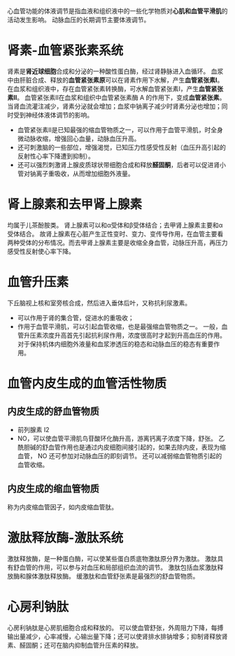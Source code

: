 心血管功能的体液调节是指血液和组织液中的一些化学物质对**心肌和血管平滑肌**的活动发生影响。
动脉血压的长期调节主要体液调节。
# 肾素-血管紧张素系统
肾素是**肾近球细胞**合成和分泌的一种酸性蛋白酶，经过肾静脉进入血循环。
血浆中由肝脏合成、释放的**血管紧张素原**可以在肾素作用下水解，产生**血管紧张素Ⅰ**。
在血浆和组织液中，存在血管紧张素转换酶，可水解血管紧张素Ⅰ，产生**血管紧张素Ⅱ**。
血管紧张素Ⅱ在血浆和组织中血管紧张素酶 A 的作用下，变成**血管紧张素**。
当肾血流灌注减少，肾素分泌就会增加；血浆中钠离子减少时肾素分泌也增加；同时受到神经体液体调节的影响。
- 血管紧张素Ⅱ是已知最强的缩血管物质之一，可以作用于血管平滑肌，时全身微动脉收缩，增强回心血量，动脉血压升高。
- 还可刺激脑的一些部位，增强渴觉，已知压力性感受性反射（血压升高引起的反射性心率下降遭到抑制）。
- 还可以强烈刺激肾上腺皮质球状带细胞合成和释放**醛固酮**，后者可以促进肾小管对钠离子重吸收，从而增加细胞外液量。
# 肾上腺素和去甲肾上腺素
均属于儿茶酚胺类。
肾上腺素可以和α受体和β受体结合；去甲肾上腺素主要和α受体结合。
故肾上腺素在心脏产生正性变时、变力、变传导作用，在血管主要看两种受体的分布情况。而去甲肾上腺素主要是收缩全身血管，动脉压升高，再压力感受性反射使心率下降。
# 血管升压素
下丘脑视上核和室旁核合成，然后进入垂体后叶，又称抗利尿激素。
- 可以作用于肾的集合管，促进水的重吸收；
- 作用于血管平滑肌，可以引起血管收缩，也是最强缩血管物质之一。
一般，血管升压素浓度升高首先引起抗利尿作用，浓度很高时才起到升高血压的作用。对于保持机体内细胞外液量和血浆渗透压的稳态和动脉血压的稳态有重要作用。
# 血管内皮生成的血管活性物质
## 内皮生成的舒血管物质
- 前列腺素 I2
- NO，可以使血管平滑肌鸟苷酸环化酶升高，游离钙离子浓度下降，舒张。
  乙酰胆碱的舒血管作用也是通过内皮细胞间接引起的，如果去除内皮，表现为缩血管，
  NO 还可参加对动脉血压的即刻调节。
  还可以减弱缩血管物质引起的血管收缩。
## 内皮生成的缩血管物质
称为内皮缩血管因子，如内皮缩血管肽。
# 激肽释放酶-激肽系统
激肽释放酶，是一种蛋白酶，可以使某些蛋白质底物激肽原分界为激肽。
激肽具有舒血管的作用，可以参与对血压和局部组织血流的调节。
激肽包括血浆激肽释放酶和腺体激肽释放酶。
缓激肽和血管舒张素是最强烈的舒血管物质。
# 心房利钠肽
心房利钠肽是心房肌细胞合成和释放的。
可以使血管舒张，外周阻力下降，每搏输出量减少，心率减慢，心输出量下降；还可以使肾排水排钠增多；抑制肾释放肾素、醛固酮；还可在脑内抑制血管升压素的释放。




